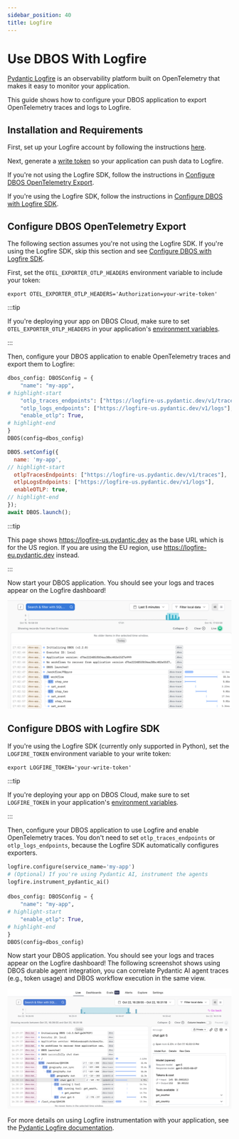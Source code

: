 ```yaml
---
sidebar_position: 40
title: Logfire
---
```


#  Use DBOS With Logfire

[Pydantic Logfire](https://logfire.pydantic.dev/docs/) is an observability platform built on OpenTelemetry that makes it easy to monitor your application.

This guide shows how to configure your DBOS application to export OpenTelemetry traces and logs to Logfire.

## Installation and Requirements

First, set up your Logfire account by following the instructions [here](https://logfire.pydantic.dev/docs/#logfire).

Next, generate a [write token](https://logfire.pydantic.dev/docs/how-to-guides/create-write-tokens/) so your application can push data to Logfire.

If you're not using the Logfire SDK, follow the instructions in [Configure DBOS OpenTelemetry Export](#configure-dbos-opentelemetry-export).

If you're using the Logfire SDK, follow the instructions in [Configure DBOS with Logfire SDK](#configure-dbos-with-logfire-sdk).


## Configure DBOS OpenTelemetry Export

The following section assumes you're not using the Logfire SDK. If you're using the Logfire SDK, skip this section and see [Configure DBOS with Logfire SDK](#configure-dbos-with-logfire-sdk).

First, set the `OTEL_EXPORTER_OTLP_HEADERS` environment variable to include your token:

```shell
export OTEL_EXPORTER_OTLP_HEADERS='Authorization=your-write-token'
```

:::tip

If you're deploying your app on DBOS Cloud, make sure to set `OTEL_EXPORTER_OTLP_HEADERS` in your application's [environment variables](../production/dbos-cloud/secrets).

:::

Then, configure your DBOS application to enable OpenTelemetry traces and export them to Logfire:

<LargeTabs groupId="language">
<LargeTabItem value="python" label="Python">

```python
dbos_config: DBOSConfig = {
    "name": "my-app",
# highlight-start
    "otlp_traces_endpoints": ["https://logfire-us.pydantic.dev/v1/traces"],
    "otlp_logs_endpoints": ["https://logfire-us.pydantic.dev/v1/logs"],
    "enable_otlp": True,
# highlight-end
}
DBOS(config=dbos_config)
```

</LargeTabItem>

<LargeTabItem value="typescript" label="Typescript">

```javascript
DBOS.setConfig({
  name: 'my-app',
// highlight-start
  otlpTracesEndpoints: ["https://logfire-us.pydantic.dev/v1/traces"],
  otlpLogsEndpoints: ["https://logfire-us.pydantic.dev/v1/logs"],
  enableOTLP: true,
// highlight-end
});
await DBOS.launch();
```

</LargeTabItem>
</LargeTabs>

:::tip

This page shows https://logfire-us.pydantic.dev as the base URL which is for the US region. If you are using the EU region, use https://logfire-eu.pydantic.dev instead.

:::

Now start your DBOS application. You should see your logs and traces appear on the Logfire dashboard!

![DBOS Logs and Traces on Logfire](./assets/logfire-screenshot.png)


## Configure DBOS with Logfire SDK

If you're using the Logfire SDK (currently only supported in Python), set the `LOGFIRE_TOKEN` environment variable to your write token:

```shell
export LOGFIRE_TOKEN='your-write-token'
```

:::tip

If you're deploying your app on DBOS Cloud, make sure to set `LOGFIRE_TOKEN` in your application's [environment variables](../production/dbos-cloud/secrets).

:::

Then, configure your DBOS application to use Logfire and enable OpenTelemetry traces. You don't need to set `otlp_traces_endpoints` or `otlp_logs_endpoints`, because the Logfire SDK automatically configures exporters.


```python
logfire.configure(service_name='my-app')
# (Optional) If you're using Pydantic AI, instrument the agents
logfire.instrument_pydantic_ai()

dbos_config: DBOSConfig = {
    "name": "my-app",
# highlight-start
    "enable_otlp": True,
# highlight-end
}
DBOS(config=dbos_config)
```

Now start your DBOS application. You should see your logs and traces appear on the Logfire dashboard! The following screenshot shows using DBOS durable agent integration, you can correlate Pydantic AI agent traces (e.g., token usage) and DBOS workflow execution in the same view.

![DBOS Agent Logs and Traces on Logfire](./assets/logfire-agent-screenshot.png)

For more details on using Logfire instrumentation with your application, see the [Pydantic Logfire documentation](https://logfire.pydantic.dev/docs/).
